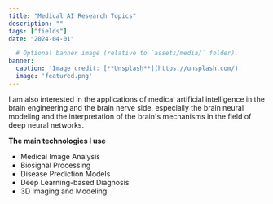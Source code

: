 ```yaml
---
title: "Medical AI Research Topics"
description: ""
tags: ["fields"]
date: "2024-04-01"

  # Optional banner image (relative to `assets/media/` folder).
banner:
  caption: 'Image credit: [**Unsplash**](https://unsplash.com/)'
  image: 'featured.png'
---
```



I am also interested in the applications of medical artificial intelligence in the brain engineering and the brain nerve side, especially the brain neural modeling and the interpretation of the brain's mechanisms in the field of deep neural networks.

__The main technologies I use__

- Medical Image Analysis
- Biosignal Processing
- Disease Prediction Models
- Deep Learning-based Diagnosis
- 3D Imaging and Modeling